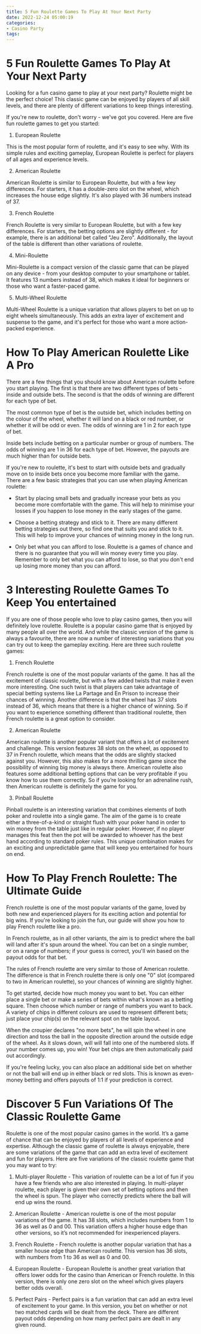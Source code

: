 ```yaml
---
title: 5 Fun Roulette Games To Play At Your Next Party
date: 2022-12-24 05:00:19
categories:
- Casino Party
tags:
---
```



#  5 Fun Roulette Games To Play At Your Next Party

Looking for a fun casino game to play at your next party? Roulette might be the perfect choice! This classic game can be enjoyed by players of all skill levels, and there are plenty of different variations to keep things interesting.

If you're new to roulette, don't worry - we've got you covered. Here are five fun roulette games to get you started:

1. European Roulette

This is the most popular form of roulette, and it's easy to see why. With its simple rules and exciting gameplay, European Roulette is perfect for players of all ages and experience levels.

2. American Roulette

American Roulette is similar to European Roulette, but with a few key differences. For starters, it has a double-zero slot on the wheel, which increases the house edge slightly. It's also played with 36 numbers instead of 37.

3. French Roulette

French Roulette is very similar to European Roulette, but with a few key differences. For starters, the betting options are slightly different - for example, there is an additional bet called "Jeu Zero". Additionally, the layout of the table is different than other variations of roulette.

4. Mini-Roulette

Mini-Roulette is a compact version of the classic game that can be played on any device - from your desktop computer to your smartphone or tablet. It features 13 numbers instead of 38, which makes it ideal for beginners or those who want a faster-paced game.

5. Multi-Wheel Roulette

Multi-Wheel Roulette is a unique variation that allows players to bet on up to eight wheels simultaneously. This adds an extra layer of excitement and suspense to the game, and it's perfect for those who want a more action-packed experience.

#  How To Play American Roulette Like A Pro

There are a few things that you should know about American roulette before you start playing. The first is that there are two different types of bets - inside and outside bets. The second is that the odds of winning are different for each type of bet.

The most common type of bet is the outside bet, which includes betting on the colour of the wheel, whether it will land on a black or red number, or whether it will be odd or even. The odds of winning are 1 in 2 for each type of bet.

Inside bets include betting on a particular number or group of numbers. The odds of winning are 1 in 36 for each type of bet. However, the payouts are much higher than for outside bets.

If you're new to roulette, it's best to start with outside bets and gradually move on to inside bets once you become more familiar with the game. There are a few basic strategies that you can use when playing American roulette:

- Start by placing small bets and gradually increase your bets as you become more comfortable with the game. This will help to minimise your losses if you happen to lose money in the early stages of the game.

- Choose a betting strategy and stick to it. There are many different betting strategies out there, so find one that suits you and stick to it. This will help to improve your chances of winning money in the long run.

- Only bet what you can afford to lose. Roulette is a games of chance and there is no guarantee that you will win money every time you play. Remember to only bet what you can afford to lose, so that you don't end up losing more money than you can afford.

#  3 Interesting Roulette Games To Keep You entertained

If you are one of those people who love to play casino games, then you will definitely love roulette. Roulette is a popular casino game that is enjoyed by many people all over the world. And while the classic version of the game is always a favourite, there are now a number of interesting variations that you can try out to keep the gameplay exciting. Here are three such roulette games:

1. French Roulette

French roulette is one of the most popular variants of the game. It has all the excitement of classic roulette, but with a few added twists that make it even more interesting. One such twist is that players can take advantage of special betting systems like La Partage and En Prison to increase their chances of winning. Another difference is that the wheel has 37 slots instead of 36, which means that there is a higher chance of winning. So if you want to experience something different than traditional roulette, then French roulette is a great option to consider.

2. American Roulette

American roulette is another popular variant that offers a lot of excitement and challenge. This version features 38 slots on the wheel, as opposed to 37 in French roulette, which means that the odds are slightly stacked against you. However, this also makes for a more thrilling game since the possibility of winning big money is always there. American roulette also features some additional betting options that can be very profitable if you know how to use them correctly. So if you’re looking for an adrenaline rush, then American roulette is definitely the game for you.

3. Pinball Roulette

Pinball roulette is an interesting variation that combines elements of both poker and roulette into a single game. The aim of the game is to create either a three-of-a-kind or straight flush with your poker hand in order to win money from the table just like in regular poker. However, if no player manages this feat then the pot will be awarded to whoever has the best hand according to standard poker rules. This unique combination makes for an exciting and unpredictable game that will keep you entertained for hours on end.

#  How To Play French Roulette: The Ultimate Guide

French roulette is one of the most popular variants of the game, loved by both new and experienced players for its exciting action and potential for big wins. If you're looking to join the fun, our guide will show you how to play French roulette like a pro.

In French roulette, as in all other variants, the aim is to predict where the ball will land after it's spun around the wheel. You can bet on a single number, or on a range of numbers; if your guess is correct, you'll win based on the payout odds for that bet.

The rules of French roulette are very similar to those of American roulette. The difference is that in French roulette there is only one "0" slot (compared to two in American roulette), so your chances of winning are slightly higher.

To get started, decide how much money you want to bet. You can either place a single bet or make a series of bets within what's known as a betting square. Then choose which number or range of numbers you want to back. A variety of chips in different colours are used to represent different bets; just place your chip(s) on the relevant spot on the table layout.

When the croupier declares "no more bets", he will spin the wheel in one direction and toss the ball in the opposite direction around the outside edge of the wheel. As it slows down, will will fall into one of the numbered slots. If your number comes up, you win! Your bet chips are then automatically paid out accordingly.

If you're feeling lucky, you can also place an additional side bet on whether or not the ball will end up in either black or red slots. This is known as even-money betting and offers payouts of 1:1 if your prediction is correct.

#  Discover 5 Fun Variations Of The Classic Roulette Game

Roulette is one of the most popular casino games in the world. It’s a game of chance that can be enjoyed by players of all levels of experience and expertise. Although the classic game of roulette is always enjoyable, there are some variations of the game that can add an extra level of excitement and fun for players. Here are five variations of the classic roulette game that you may want to try:

1) Multi-player Roulette - This variation of roulette can be a lot of fun if you have a few friends who are also interested in playing. In multi-player roulette, each player is given their own set of betting options and then the wheel is spun. The player who correctly predicts where the ball will end up wins the round.

2) American Roulette - American roulette is one of the most popular variations of the game. It has 38 slots, which includes numbers from 1 to 36 as well as 0 and 00. This variation offers a higher house edge than other versions, so it’s not recommended for inexperienced players.

3) French Roulette - French roulette is another popular variation that has a smaller house edge than American roulette. This version has 36 slots, with numbers from 1 to 36 as well as 0 and 00.

4) European Roulette - European Roulette is another great variation that offers lower odds for the casino than American or French roulette. In this version, there is only one zero slot on the wheel which gives players better odds overall.

5) Perfect Pairs - Perfect pairs is a fun variation that can add an extra level of excitement to your game. In this version, you bet on whether or not two matched cards will be dealt from the deck. There are different payout odds depending on how many perfect pairs are dealt in any given round.